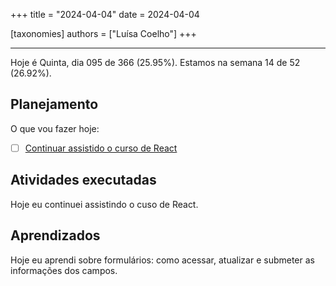 +++
title = "2024-04-04"
date = 2024-04-04

[taxonomies]
authors = ["Luísa Coelho"]
+++

---

Hoje é Quinta, dia 095 de 366 (25.95%). Estamos na semana 14 de 52 (26.92%).

## Planejamento

O que vou fazer hoje:

- [ ] [Continuar assistido o curso de React](https://www.youtube.com/watch?v=bMknfKXIFA8)

## Atividades executadas

Hoje eu continuei assistindo o cuso de React.

## Aprendizados

Hoje eu aprendi sobre formulários: como acessar, atualizar e submeter as informações dos campos.
